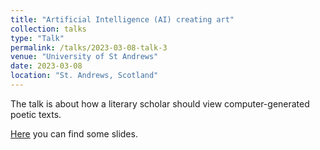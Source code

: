 ```yaml
---
title: "Artificial Intelligence (AI) creating art"
collection: talks
type: "Talk"
permalink: /talks/2023-03-08-talk-3
venue: "University of St Andrews"
date: 2023-03-08
location: "St. Andrews, Scotland"
---
```


The talk is about how a literary scholar should view computer-generated poetic texts.

[Here](https://nevmenandr.github.io/slides/2023-03-08/slides.pdf) you can find some slides.
